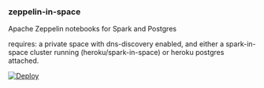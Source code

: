 ### zeppelin-in-space

Apache Zeppelin notebooks for Spark and Postgres

requires: a private space with dns-discovery enabled, and either a spark-in-space cluster running (heroku/spark-in-space)
or heroku postgres attached.

[![Deploy](https://www.herokucdn.com/deploy/button.svg)](https://heroku.com/deploy?template=https://github.com/heroku/zeppelin-in-space/tree/buttonize)


